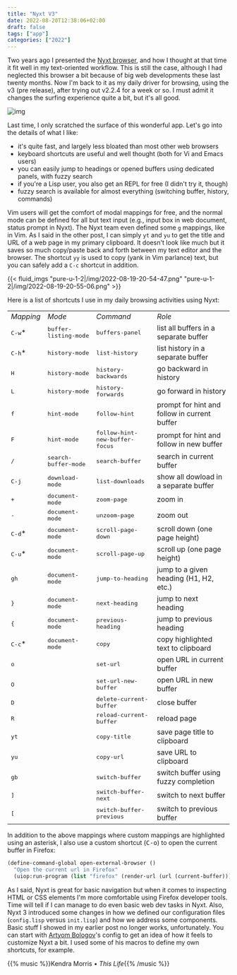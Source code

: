 ```yaml
---
title: "Nyxt V3"
date: 2022-08-20T12:38:06+02:00
draft: false
tags: ["app"]
categories: ["2022"]
---
```


Two years ago I presented the [Nyxt browser], and how I thought at that time it fit well in my text-oriented workflow. This is still the case, although I had neglected this browser a bit because of big web developments these last twenty months. Now I'm back to it as my daily driver for browsing, using the v3 (pre release), after trying out v2.2.4 for a week or so. I must admit it changes the surfing experience quite a bit, but it's all good.

![img](/img/2022-08-19-20-54-32.png)

Last time, I only scratched the surface of this wonderful app. Let's go into the details of what I like:

- it's quite fast, and largely less bloated than most other web browsers
- keyboard shortcuts are useful and well thought (both for Vi and Emacs users)
- you can easily jump to headings or opened buffers using dedicated panels, with fuzzy search
- if you're a Lisp user, you also get an REPL for free (I didn't try it, though)
- fuzzy search is available for almost everything (switching buffer, history, commands)

Vim users will get the comfort of modal mappings for free, and the normal mode can be defined for all but text input (e.g., input box in web document, status prompt in Nyxt). The Nyxt team even defined some `g` mappings, like in Vim. As I said in the other post, I can simply `yt` and `yu` to get the title and URL of a web page in my primary clipboard. It doesn't look like much but it saves so much copy/paste back and forth between my text editor and the browser. The shortcut `yy` is used to copy (yank in Vim parlance) text, but you can safely add a `C-c` shortcut in addition.

{{< fluid_imgs
  "pure-u-1-2|/img/2022-08-19-20-54-47.png"
  "pure-u-1-2|/img/2022-08-19-20-55-06.png" >}}

Here is a list of shortcuts I use in my daily browsing activities using Nyxt:

<small>
<table border="0">
<tbody>
<tr>
<td><em>Mapping</em></td>
<td><em>Mode</em></td>
<td><em>Command</td>
<td><em>Role</em></td>
</tr>
<tr><td><kbd>C-w</kbd>*</td><td><kbd>buffer-listing-mode</kbd></td><td><kbd>buffers-panel</kbd></td><td>list all buffers in a separate buffer</td></tr>
<tr><td><kbd>C-h</kbd>*</td><td><kbd>history-mode</kbd></td><td><kbd>list-history</kbd></td><td>list history in a separate buffer</td></tr>
<tr><td><kbd>H</kbd></td><td><kbd>history-mode</kbd></td><td><kbd>history-backwards</kbd></td><td>go backward in history</td></tr>
<tr><td><kbd>L</kbd></td><td><kbd>history-mode</kbd></td><td><kbd>history-forwards</kbd></td><td>go forward in history</td></tr>
<tr><td><kbd>f</kbd></td><td><kbd>hint-mode</kbd></td><td><kbd>follow-hint</kbd></td><td>prompt for hint and follow in current buffer</td></tr>
<tr><td><kbd>F</kbd></td><td><kbd>hint-mode</kbd></td><td><kbd>follow-hint-new-buffer-focus</kbd></td><td>prompt for hint and follow in new buffer</td></tr>
<tr><td><kbd>/</kbd></td><td><kbd>search-buffer-mode</kbd></td><td><kbd>search-buffer</kbd></td><td>search in current buffer</td></tr>
<tr><td><kbd>C-j</kbd></td><td><kbd>download-mode</kbd></td><td><kbd>list-downloads</kbd></td><td>show all dowload in a separate buffer</td></tr>
<tr><td><kbd>+</kbd></td><td><kbd>document-mode</kbd></td><td><kbd>zoom-page</kbd></td><td>zoom in</td></tr>
<tr><td><kbd>-</kbd></td><td><kbd>document-mode</kbd></td><td><kbd>unzoom-page</kbd></td><td>zoom out</td></tr>
<tr><td><kbd>C-d</kbd>*</td><td><kbd>document-mode</kbd></td><td><kbd>scroll-page-down</kbd></td><td>scroll down (one page height)</td></tr>
<tr><td><kbd>C-u</kbd>*</td><td><kbd>document-mode</kbd></td><td><kbd>scroll-page-up</kbd></td><td>scroll up (one page height)</td></tr>
<tr><td><kbd>gh</kbd></td><td><kbd>document-mode</kbd></td><td><kbd>jump-to-heading</kbd></td><td>jump to a given heading (H1, H2, etc.)</td></tr>
<tr><td><kbd>}</kbd></td><td><kbd>document-mode</kbd></td><td><kbd>next-heading</kbd></td><td>jump to next heading</td></tr>
<tr><td><kbd>{</kbd></td><td><kbd>document-mode</kbd></td><td><kbd>previous-heading</kbd></td><td>jump to previous heading</td></tr>
<tr><td><kbd>C-c</kbd>*</td><td><kbd>document-mode</kbd></td><td><kbd>copy</kbd></td><td>copy highlighted text to clipboard</td></tr>
<tr><td><kbd>o</kbd></td><td></td><td><kbd>set-url</kbd></td><td>open URL in current buffer</td></tr>
<tr><td><kbd>O</kbd></td><td></td><td><kbd>set-url-new-buffer</kbd></td><td>open URL in new buffer</td></tr>
<tr><td><kbd>D</kbd></td><td></td><td><kbd>delete-current-buffer</kbd></td><td>close buffer</td></tr>
<tr><td><kbd>R</kbd></td><td></td><td><kbd>reload-current-buffer</kbd></td><td>reload page</td></tr>
<tr><td><kbd>yt</kbd></td><td></td><td><kbd>copy-title</kbd></td><td>save page title to clipboard</td></tr>
<tr><td><kbd>yu</kbd></td><td></td><td><kbd>copy-url</kbd></td><td>save URL to clipboard</td></tr>
<tr><td><kbd>gb</kbd></td><td></td><td><kbd>switch-buffer</kbd></td><td>switch buffer using fuzzy completion</td></tr>
<tr><td><kbd>]</kbd></td><td></td><td><kbd>switch-buffer-next</kbd></td><td>switch to next buffer</td></tr>
<tr><td><kbd>[</kbd></td><td></td><td><kbd>switch-buffer-previous</kbd></td><td>switch to previous buffer</td></tr>
</tbody>
</table>
</small>

In addition to the above mappings where custom mappings are highlighted using an asterisk, I also use a custom shortcut (<kbd>C-o</kbd>) to open the current buffer in Firefox:

```lisp
(define-command-global open-external-browser ()
  "Open the current url in Firefox"
  (uiop:run-program (list "firefox" (render-url (url (current-buffer))))))
```

As I said, Nyxt is great for basic navigation but when it comes to inspecting HTML or CSS elements I'm more comfortable using Firefox developer tools. Time will tell if I can manage to do even basic web dev tasks in Nyxt. Also, Nyxt 3 introduced some changes in how we defined our configuration files (`config.lisp` versus `init.lisp`) and how we address some components. Basic stuff I showed in my earlier post no longer works, unfortunately. You can start with [Artyom Bologov]'s config to get an idea of how it feels to customize Nyxt a bit. I used some of his macros to define my own shortcuts, for example.

{{% music %}}Kendra Morris • _This Life_{{% /music %}}

[nyxt browser]: /post/nyxt-browser/
[artyom bologov]: https://github.com/aartaka/nyxt-config
